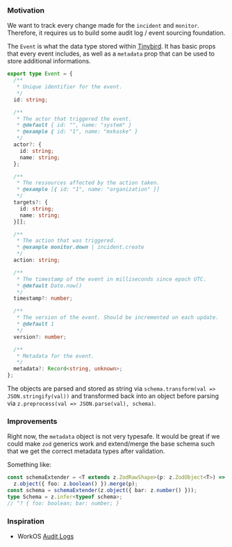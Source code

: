 ### Motivation

We want to track every change made for the `incident` and `monitor`. Therefore,
it requires us to build some audit log / event sourcing foundation.

The `Event` is what the data type stored within [Tinybird](https://tinybird.co).
It has basic props that every event includes, as well as a `metadata` prop that
can be used to store additional informations.

```ts
export type Event = {
  /**
   * Unique identifier for the event.
   */
  id: string;

  /**
   * The actor that triggered the event.
   * @default { id: "", name: "system" }
   * @example { id: "1", name: "mxkaske" }
   */
  actor?: {
    id: string;
    name: string;
  };

  /**
   * The ressources affected by the action taken.
   * @example [{ id: "1", name: "organization" }]
   */
  targets?: {
    id: string;
    name: string;
  }[];

  /**
   * The action that was triggered.
   * @example monitor.down | incident.create
   */
  action: string;

  /**
   * The timestamp of the event in milliseconds since epoch UTC.
   * @default Date.now()
   */
  timestamp?: number;

  /**
   * The version of the event. Should be incremented on each update.
   * @default 1
   */
  version?: number;

  /**
   * Metadata for the event.
   */
  metadata?: Record<string, unknown>;
};
```

The objects are parsed and stored as string via
`schema.transform(val => JSON.stringify(val))` and transformed back into an
object before parsing via `z.preprocess(val => JSON.parse(val), schema)`.

### Improvements

Right now, the `metadata` object is not very typesafe. It would be great if we
could make `zod` generics work and extend/merge the base schema such that we get
the correct metadata types after validation.

Something like:

```ts
const schemaExtender = <T extends z.ZodRawShape>(p: z.ZodObject<T>) =>
  z.object({ foo: z.boolean() }).merge(p);
const schema = schemaExtender(z.object({ bar: z.number() }));
type Schema = z.infer<typeof schema>;
// ^? { foo: boolean; bar: number; }
```

### Inspiration

- WorkOS [Audit Logs](https://workos.com/docs/audit-logs)
